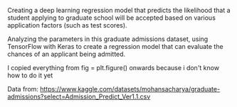Creating a deep learning regression model that predicts the likelihood that a student applying to graduate school will be accepted based on various application factors (such as test scores).

Analyzing the parameters in this graduate admissions dataset, using TensorFlow with Keras to create a regression model that can evaluate the chances of an applicant being admitted.

I copied everything from fig = plt.figure() onwards because i don't know how to do it yet


Data from: https://www.kaggle.com/datasets/mohansacharya/graduate-admissions?select=Admission_Predict_Ver1.1.csv
